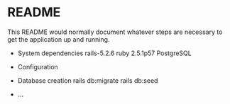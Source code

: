 # README

This README would normally document whatever steps are necessary to get the
application up and running.

* System dependencies
rails-5.2.6
ruby 2.5.1p57
PostgreSQL
* Configuration

* Database creation
rails db:migrate
rails db:seed


* ...
